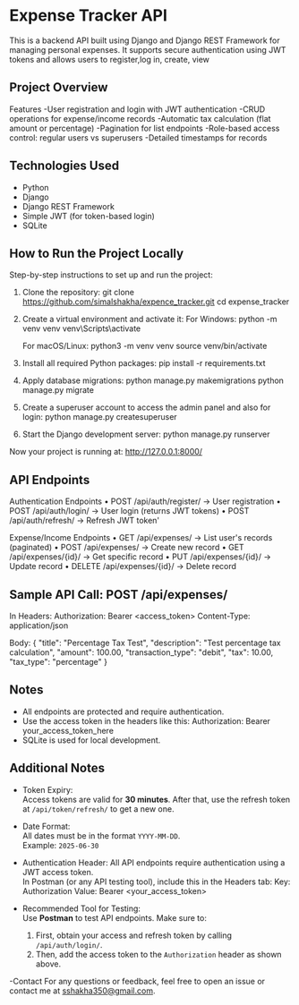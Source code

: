 # Expense Tracker API

This is a backend API built using Django and Django REST Framework for managing personal expenses. It supports secure authentication using JWT tokens and allows users to register,log in, create, view

## Project Overview
Features
 -User registration and login with JWT authentication
 -CRUD operations for expense/income records
 -Automatic tax calculation (flat amount or percentage)
 -Pagination for list endpoints
 -Role-based access control: regular users vs superusers
 -Detailed timestamps for records


## Technologies Used

- Python
- Django
- Django REST Framework
- Simple JWT (for token-based login)
- SQLite

## How to Run the Project Locally

Step-by-step instructions to set up and run the project:

1. Clone the repository:
   git clone https://github.com/simalshakha/expence_tracker.git
   cd expense_tracker

2. Create a virtual environment and activate it:
   For Windows:
   python -m venv venv
   venv\Scripts\activate

   For macOS/Linux:
   python3 -m venv venv
   source venv/bin/activate

3. Install all required Python packages:
   pip install -r requirements.txt

4. Apply database migrations:
   python manage.py makemigrations
   python manage.py migrate

5. Create a superuser account to access the admin panel and also for login:
   python manage.py createsuperuser

6. Start the Django development server:
   python manage.py runserver

Now your project is running at:
http://127.0.0.1:8000/

## API Endpoints  

Authentication Endpoints
• POST /api/auth/register/ → User registration
• POST /api/auth/login/ → User login (returns JWT tokens)
• POST /api/auth/refresh/ → Refresh JWT token'

Expense/Income Endpoints
• GET /api/expenses/ → List user's records (paginated)
• POST /api/expenses/ → Create new record
• GET /api/expenses/{id}/ → Get specific record
• PUT /api/expenses/{id}/ → Update record
• DELETE /api/expenses/{id}/ → Delete record

## Sample API Call: POST /api/expenses/

In Headers:
  Authorization: Bearer <access_token>
  Content-Type: application/json

Body:
{
  "title": "Percentage Tax Test",
  "description": "Test percentage tax calculation",
  "amount": 100.00,
  "transaction_type": "debit",
  "tax": 10.00,
  "tax_type": "percentage"
}

## Notes

- All endpoints are protected and require authentication.
- Use the access token in the headers like this:
  Authorization: Bearer your_access_token_here
- SQLite is used for local development.

## Additional Notes

- Token Expiry:  
  Access tokens are valid for **30 minutes**. After that, use the refresh token at `/api/token/refresh/` to get a new one.

- Date Format:  
  All dates must be in the format `YYYY-MM-DD`.  
  Example: `2025-06-30`



- Authentication Header:
  All API endpoints require authentication using a JWT access token.  
  In Postman (or any API testing tool), include this in the Headers tab:
  Key: Authorization
  Value: Bearer <your_access_token>

- Recommended Tool for Testing:  
  Use **Postman** to test API endpoints. Make sure to:
  1. First, obtain your access and refresh token by calling `/api/auth/login/`.
  2. Then, add the access token to the `Authorization` header as shown above.
 
-Contact
 For any questions or feedback, feel free to open an issue or contact me at sshakha350@gmail.com.
